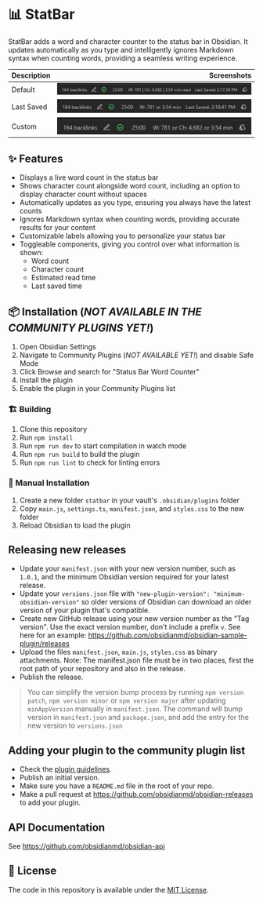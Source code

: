 # 📊 StatBar

StatBar adds a word and character counter to the status bar in Obsidian. It updates automatically as you type and intelligently ignores Markdown syntax when counting words, providing a seamless writing experience.

| Description |                         Screenshots |
| ----------- | ----------------------------------: |
| Default     | ![screenshot-1](./screenshot-1.png) |
| Last Saved  | ![screenshot-3](./screenshot-3.png) |
| Custom      | ![screenshot-2](./screenshot-2.png) |

## ✨ Features

-   Displays a live word count in the status bar
-   Shows character count alongside word count, including an option to display character count without spaces
-   Automatically updates as you type, ensuring you always have the latest counts
-   Ignores Markdown syntax when counting words, providing accurate results for your content
-   Customizable labels allowing you to personalize your status bar
-   Toggleable components, giving you control over what information is shown:
    -   Word count
    -   Character count
    -   Estimated read time
    -   Last saved time

## 📦 Installation (_NOT AVAILABLE IN THE COMMUNITY PLUGINS YET!_)

1. Open Obsidian Settings
2. Navigate to Community Plugins (_NOT AVAILABLE YET!_) and disable Safe Mode
3. Click Browse and search for "Status Bar Word Counter"
4. Install the plugin
5. Enable the plugin in your Community Plugins list

### 🏗️ Building

1. Clone this repository
2. Run `npm install`
3. Run `npm run dev` to start compilation in watch mode
4. Run `npm run build` to build the plugin
5. Run `npm run lint` to check for linting errors

### 📁 Manual Installation

1. Create a new folder `statbar` in your vault's `.obsidian/plugins` folder
2. Copy `main.js`, `settings.ts`, `manifest.json`, and `styles.css` to the new folder
3. Reload Obsidian to load the plugin

## Releasing new releases

-   Update your `manifest.json` with your new version number, such as `1.0.1`, and the minimum Obsidian version required for your latest release.
-   Update your `versions.json` file with `"new-plugin-version": "minimum-obsidian-version"` so older versions of Obsidian can download an older version of your plugin that's compatible.
-   Create new GitHub release using your new version number as the "Tag version". Use the exact version number, don't include a prefix `v`. See here for an example: https://github.com/obsidianmd/obsidian-sample-plugin/releases
-   Upload the files `manifest.json`, `main.js`, `styles.css` as binary attachments. Note: The manifest.json file must be in two places, first the root path of your repository and also in the release.
-   Publish the release.

> You can simplify the version bump process by running `npm version patch`, `npm version minor` or `npm version major` after updating `minAppVersion` manually in `manifest.json`.
> The command will bump version in `manifest.json` and `package.json`, and add the entry for the new version to `versions.json`

## Adding your plugin to the community plugin list

-   Check the [plugin guidelines](https://docs.obsidian.md/Plugins/Releasing/Plugin+guidelines).
-   Publish an initial version.
-   Make sure you have a `README.md` file in the root of your repo.
-   Make a pull request at https://github.com/obsidianmd/obsidian-releases to add your plugin.

## API Documentation

See https://github.com/obsidianmd/obsidian-api

## 📜 License

The code in this repository is available under the [MIT License](LICENSE).
